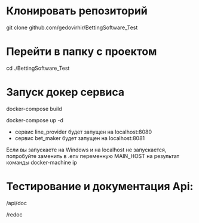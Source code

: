 # Клонировать репозиторий
git clone github.com/gedovirhir/BettingSoftware_Test

# Перейти в папку с проектом
cd ./BettingSoftware_Test

# Запуск докер сервиса
docker-compose build

docker-compose up -d

- сервис line_provider будет запущен на localhost:8080
- сервис bet_maker будет запущен на localhost:8081

Если вы запускаете на Windows и на localhost не запускается, попробуйте заменить в .env переменную MAIN_HOST на результат команды docker-machine ip

# Тестирование и документация Api:

/api/doc

/redoc

